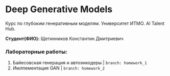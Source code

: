 # Deep Generative Models
Курс по глубоким генеративным моделям. Университет ИТМО. AI Talent Hub.

**Студент(ФИО):** Щетинников Константин Дмитриевич

### Лабораторные работы:

1. Байесовская генерация и автоэнкодеры | `branch: homework_1`
2. Имлпементация GAN | `branch: homework_2`
